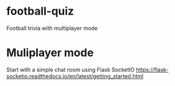 # football-quiz
Football trivia with multiplayer mode

# Muliplayer mode 

Start with a simple chat room using Flask SocketIO https://flask-socketio.readthedocs.io/en/latest/getting_started.html
